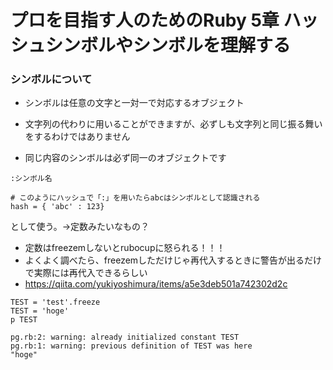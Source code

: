 # プロを目指す人のためのRuby 5章 ハッシュシンボルやシンボルを理解する

### シンボルについて

* シンボルは任意の文字と一対一で対応するオブジェクト
+ 文字列の代わりに用いることができますが、必ずしも文字列と同じ振る舞いをするわけではありません
* 同じ内容のシンボルは必ず同一のオブジェクトです

```
:シンボル名

# このようにハッシュで「:」を用いたらabcはシンボルとして認識される
hash = { 'abc' : 123}

```
として使う。→定数みたいなもの？

* 定数はfreezemしないとrubocupに怒られる！！！
* よくよく調べたら、freezemしただけじゃ再代入するときに警告が出るだけで実際には再代入できるらしい
* https://qiita.com/yukiyoshimura/items/a5e3deb501a742302d2c

```INPUT
TEST = 'test'.freeze
TEST = 'hoge'
p TEST
```

```OUTPUT
pg.rb:2: warning: already initialized constant TEST
pg.rb:1: warning: previous definition of TEST was here
"hoge"

```






